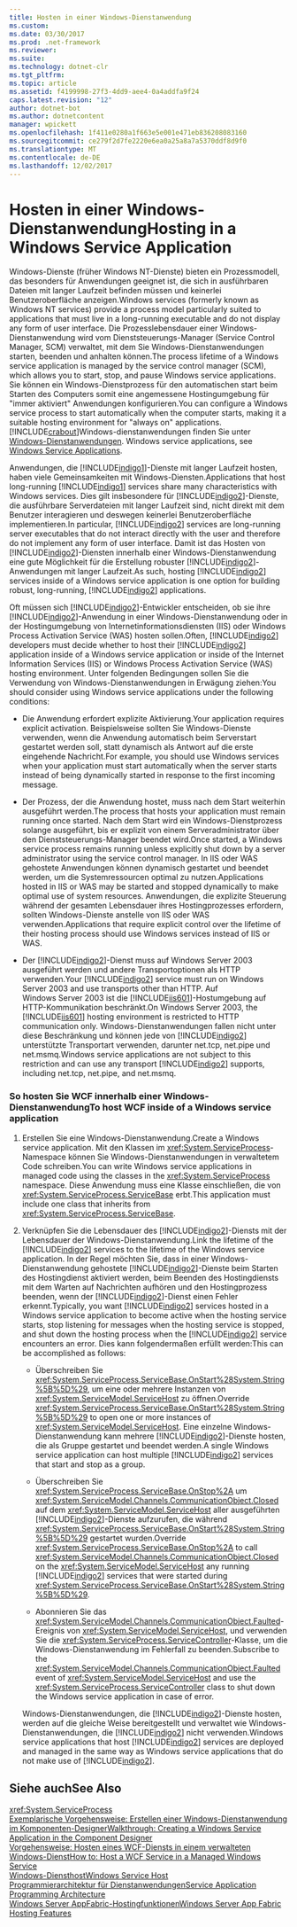 ```yaml
---
title: Hosten in einer Windows-Dienstanwendung
ms.custom: 
ms.date: 03/30/2017
ms.prod: .net-framework
ms.reviewer: 
ms.suite: 
ms.technology: dotnet-clr
ms.tgt_pltfrm: 
ms.topic: article
ms.assetid: f4199998-27f3-4dd9-aee4-0a4addfa9f24
caps.latest.revision: "12"
author: dotnet-bot
ms.author: dotnetcontent
manager: wpickett
ms.openlocfilehash: 1f411e0280a1f663e5e001e471eb836208083160
ms.sourcegitcommit: ce279f2d7fe2220e6ea0a25a8a7a5370ddf8d9f0
ms.translationtype: MT
ms.contentlocale: de-DE
ms.lasthandoff: 12/02/2017
---
```

# <a name="hosting-in-a-windows-service-application"></a><span data-ttu-id="ddaa9-102">Hosten in einer Windows-Dienstanwendung</span><span class="sxs-lookup"><span data-stu-id="ddaa9-102">Hosting in a Windows Service Application</span></span>
<span data-ttu-id="ddaa9-103">Windows-Dienste (früher Windows NT-Dienste) bieten ein Prozessmodell, das besonders für Anwendungen geeignet ist, die sich in ausführbaren Dateien mit langer Laufzeit befinden müssen und keinerlei Benutzeroberfläche anzeigen.</span><span class="sxs-lookup"><span data-stu-id="ddaa9-103">Windows services (formerly known as Windows NT services) provide a process model particularly suited to applications that must live in a long-running executable and do not display any form of user interface.</span></span> <span data-ttu-id="ddaa9-104">Die Prozesslebensdauer einer Windows-Dienstanwendung wird vom Dienststeuerungs-Manager (Service Control Manager, SCM) verwaltet, mit dem Sie Windows-Dienstanwendungen starten, beenden und anhalten können.</span><span class="sxs-lookup"><span data-stu-id="ddaa9-104">The process lifetime of a Windows service application is managed by the service control manager (SCM), which allows you to start, stop, and pause Windows service applications.</span></span> <span data-ttu-id="ddaa9-105">Sie können ein Windows-Dienstprozess für den automatischen start beim Starten des Computers somit eine angemessene Hostingumgebung für "immer aktiviert" Anwendungen konfigurieren.</span><span class="sxs-lookup"><span data-stu-id="ddaa9-105">You can configure a Windows service process to start automatically when the computer starts, making it a suitable hosting environment for "always on" applications.</span></span> [!INCLUDE[crabout](../../../../includes/crabout-md.md)]<span data-ttu-id="ddaa9-106">Windows-dienstanwendungen finden Sie unter [Windows-Dienstanwendungen](http://go.microsoft.com/fwlink/?LinkId=89450).</span><span class="sxs-lookup"><span data-stu-id="ddaa9-106"> Windows service applications, see [Windows Service Applications](http://go.microsoft.com/fwlink/?LinkId=89450).</span></span>  
  
 <span data-ttu-id="ddaa9-107">Anwendungen, die [!INCLUDE[indigo1](../../../../includes/indigo1-md.md)]-Dienste mit langer Laufzeit hosten, haben viele Gemeinsamkeiten mit Windows-Diensten.</span><span class="sxs-lookup"><span data-stu-id="ddaa9-107">Applications that host long-running [!INCLUDE[indigo1](../../../../includes/indigo1-md.md)] services share many characteristics with Windows services.</span></span> <span data-ttu-id="ddaa9-108">Dies gilt insbesondere für [!INCLUDE[indigo2](../../../../includes/indigo2-md.md)]-Dienste, die ausführbare Serverdateien mit langer Laufzeit sind, nicht direkt mit dem Benutzer interagieren und deswegen keinerlei Benutzeroberfläche implementieren.</span><span class="sxs-lookup"><span data-stu-id="ddaa9-108">In particular, [!INCLUDE[indigo2](../../../../includes/indigo2-md.md)] services are long-running server executables that do not interact directly with the user and therefore do not implement any form of user interface.</span></span> <span data-ttu-id="ddaa9-109">Damit ist das Hosten von [!INCLUDE[indigo2](../../../../includes/indigo2-md.md)]-Diensten innerhalb einer Windows-Dienstanwendung eine gute Möglichkeit für die Erstellung robuster [!INCLUDE[indigo2](../../../../includes/indigo2-md.md)]-Anwendungen mit langer Laufzeit.</span><span class="sxs-lookup"><span data-stu-id="ddaa9-109">As such, hosting [!INCLUDE[indigo2](../../../../includes/indigo2-md.md)] services inside of a Windows service application is one option for building robust, long-running, [!INCLUDE[indigo2](../../../../includes/indigo2-md.md)] applications.</span></span>  
  
 <span data-ttu-id="ddaa9-110">Oft müssen sich [!INCLUDE[indigo2](../../../../includes/indigo2-md.md)]-Entwickler entscheiden, ob sie ihre [!INCLUDE[indigo2](../../../../includes/indigo2-md.md)]-Anwendung in einer Windows-Dienstanwendung oder in der Hostingumgebung von Internetinformationsdiensten (IIS) oder Windows Process Activation Service (WAS) hosten sollen.</span><span class="sxs-lookup"><span data-stu-id="ddaa9-110">Often, [!INCLUDE[indigo2](../../../../includes/indigo2-md.md)] developers must decide whether to host their [!INCLUDE[indigo2](../../../../includes/indigo2-md.md)] application inside of a Windows service application or inside of the Internet Information Services (IIS) or Windows Process Activation Service (WAS) hosting environment.</span></span> <span data-ttu-id="ddaa9-111">Unter folgenden Bedingungen sollen Sie die Verwendung von Windows-Dienstanwendungen in Erwägung ziehen:</span><span class="sxs-lookup"><span data-stu-id="ddaa9-111">You should consider using Windows service applications under the following conditions:</span></span>  
  
-   <span data-ttu-id="ddaa9-112">Die Anwendung erfordert explizite Aktivierung.</span><span class="sxs-lookup"><span data-stu-id="ddaa9-112">Your application requires explicit activation.</span></span> <span data-ttu-id="ddaa9-113">Beispielsweise sollten Sie Windows-Dienste verwenden, wenn die Anwendung automatisch beim Serverstart gestartet werden soll, statt dynamisch als Antwort auf die erste eingehende Nachricht.</span><span class="sxs-lookup"><span data-stu-id="ddaa9-113">For example, you should use Windows services when your application must start automatically when the server starts instead of being dynamically started in response to the first incoming message.</span></span>  
  
-   <span data-ttu-id="ddaa9-114">Der Prozess, der die Anwendung hostet, muss nach dem Start weiterhin ausgeführt werden.</span><span class="sxs-lookup"><span data-stu-id="ddaa9-114">The process that hosts your application must remain running once started.</span></span> <span data-ttu-id="ddaa9-115">Nach dem Start wird ein Windows-Dienstprozess solange ausgeführt, bis er explizit von einem Serveradministrator über den Dienststeuerungs-Manager beendet wird.</span><span class="sxs-lookup"><span data-stu-id="ddaa9-115">Once started, a Windows service process remains running unless explicitly shut down by a server administrator using the service control manager.</span></span> <span data-ttu-id="ddaa9-116">In IIS oder WAS gehostete Anwendungen können dynamisch gestartet und beendet werden, um die Systemressourcen optimal zu nutzen.</span><span class="sxs-lookup"><span data-stu-id="ddaa9-116">Applications hosted in IIS or WAS may be started and stopped dynamically to make optimal use of system resources.</span></span> <span data-ttu-id="ddaa9-117">Anwendungen, die explizite Steuerung während der gesamten Lebensdauer ihres Hostingprozesses erfordern, sollten Windows-Dienste anstelle von IIS oder WAS verwenden.</span><span class="sxs-lookup"><span data-stu-id="ddaa9-117">Applications that require explicit control over the lifetime of their hosting process should use Windows services instead of IIS or WAS.</span></span>  
  
-   <span data-ttu-id="ddaa9-118">Der [!INCLUDE[indigo2](../../../../includes/indigo2-md.md)]-Dienst muss auf Windows&#160;Server&#160;2003 ausgeführt werden und andere Transportoptionen als HTTP verwenden.</span><span class="sxs-lookup"><span data-stu-id="ddaa9-118">Your [!INCLUDE[indigo2](../../../../includes/indigo2-md.md)] service must run on Windows Server 2003 and use transports other than HTTP.</span></span> <span data-ttu-id="ddaa9-119">Auf Windows&#160;Server&#160;2003 ist die [!INCLUDE[iis601](../../../../includes/iis601-md.md)]-Hostumgebung auf HTTP-Kommunikation beschränkt.</span><span class="sxs-lookup"><span data-stu-id="ddaa9-119">On Windows Server 2003, the [!INCLUDE[iis601](../../../../includes/iis601-md.md)] hosting environment is restricted to HTTP communication only.</span></span> <span data-ttu-id="ddaa9-120">Windows-Dienstanwendungen fallen nicht unter diese Beschränkung und können jede von [!INCLUDE[indigo2](../../../../includes/indigo2-md.md)] unterstützte Transportart verwenden, darunter net.tcp, net.pipe und net.msmq.</span><span class="sxs-lookup"><span data-stu-id="ddaa9-120">Windows service applications are not subject to this restriction and can use any transport [!INCLUDE[indigo2](../../../../includes/indigo2-md.md)] supports, including net.tcp, net.pipe, and net.msmq.</span></span>  
  
### <a name="to-host-wcf-inside-of-a-windows-service-application"></a><span data-ttu-id="ddaa9-121">So hosten Sie WCF innerhalb einer Windows-Dienstanwendung</span><span class="sxs-lookup"><span data-stu-id="ddaa9-121">To host WCF inside of a Windows service application</span></span>  
  
1.  <span data-ttu-id="ddaa9-122">Erstellen Sie eine Windows-Dienstanwendung.</span><span class="sxs-lookup"><span data-stu-id="ddaa9-122">Create a Windows service application.</span></span> <span data-ttu-id="ddaa9-123">Mit den Klassen im <xref:System.ServiceProcess>-Namespace können Sie Windows-Dienstanwendungen in verwaltetem Code schreiben.</span><span class="sxs-lookup"><span data-stu-id="ddaa9-123">You can write Windows service applications in managed code using the classes in the <xref:System.ServiceProcess> namespace.</span></span> <span data-ttu-id="ddaa9-124">Diese Anwendung muss eine Klasse einschließen, die von <xref:System.ServiceProcess.ServiceBase> erbt.</span><span class="sxs-lookup"><span data-stu-id="ddaa9-124">This application must include one class that inherits from <xref:System.ServiceProcess.ServiceBase>.</span></span>  
  
2.  <span data-ttu-id="ddaa9-125">Verknüpfen Sie die Lebensdauer des [!INCLUDE[indigo2](../../../../includes/indigo2-md.md)]-Diensts mit der Lebensdauer der Windows-Dienstanwendung.</span><span class="sxs-lookup"><span data-stu-id="ddaa9-125">Link the lifetime of the [!INCLUDE[indigo2](../../../../includes/indigo2-md.md)] services to the lifetime of the Windows service application.</span></span> <span data-ttu-id="ddaa9-126">In der Regel möchten Sie, dass in einer Windows-Dienstanwendung gehostete [!INCLUDE[indigo2](../../../../includes/indigo2-md.md)]-Dienste beim Starten des Hostingdienst aktiviert werden, beim Beenden des Hostingdiensts mit dem Warten auf Nachrichten aufhören und den Hostingprozess beenden, wenn der [!INCLUDE[indigo2](../../../../includes/indigo2-md.md)]-Dienst einen Fehler erkennt.</span><span class="sxs-lookup"><span data-stu-id="ddaa9-126">Typically, you want [!INCLUDE[indigo2](../../../../includes/indigo2-md.md)] services hosted in a Windows service application to become active when the hosting service starts, stop listening for messages when the hosting service is stopped, and shut down the hosting process when the [!INCLUDE[indigo2](../../../../includes/indigo2-md.md)] service encounters an error.</span></span> <span data-ttu-id="ddaa9-127">Dies kann folgendermaßen erfüllt werden:</span><span class="sxs-lookup"><span data-stu-id="ddaa9-127">This can be accomplished as follows:</span></span>  
  
    -   <span data-ttu-id="ddaa9-128">Überschreiben Sie <xref:System.ServiceProcess.ServiceBase.OnStart%28System.String%5B%5D%29>, um eine oder mehrere Instanzen von <xref:System.ServiceModel.ServiceHost> zu öffnen.</span><span class="sxs-lookup"><span data-stu-id="ddaa9-128">Override <xref:System.ServiceProcess.ServiceBase.OnStart%28System.String%5B%5D%29> to open one or more instances of <xref:System.ServiceModel.ServiceHost>.</span></span> <span data-ttu-id="ddaa9-129">Eine einzelne Windows-Dienstanwendung kann mehrere [!INCLUDE[indigo2](../../../../includes/indigo2-md.md)]-Dienste hosten, die als Gruppe gestartet und beendet werden.</span><span class="sxs-lookup"><span data-stu-id="ddaa9-129">A single Windows service application can host multiple [!INCLUDE[indigo2](../../../../includes/indigo2-md.md)] services that start and stop as a group.</span></span>  
  
    -   <span data-ttu-id="ddaa9-130">Überschreiben Sie <xref:System.ServiceProcess.ServiceBase.OnStop%2A> um <xref:System.ServiceModel.Channels.CommunicationObject.Closed> auf dem <xref:System.ServiceModel.ServiceHost> aller ausgeführten [!INCLUDE[indigo2](../../../../includes/indigo2-md.md)]-Dienste aufzurufen, die während <xref:System.ServiceProcess.ServiceBase.OnStart%28System.String%5B%5D%29> gestartet wurden.</span><span class="sxs-lookup"><span data-stu-id="ddaa9-130">Override <xref:System.ServiceProcess.ServiceBase.OnStop%2A> to call <xref:System.ServiceModel.Channels.CommunicationObject.Closed> on the <xref:System.ServiceModel.ServiceHost> any running [!INCLUDE[indigo2](../../../../includes/indigo2-md.md)] services that were started during <xref:System.ServiceProcess.ServiceBase.OnStart%28System.String%5B%5D%29>.</span></span>  
  
    -   <span data-ttu-id="ddaa9-131">Abonnieren Sie das <xref:System.ServiceModel.Channels.CommunicationObject.Faulted>-Ereignis von <xref:System.ServiceModel.ServiceHost>, und verwenden Sie die <xref:System.ServiceProcess.ServiceController>-Klasse, um die Windows-Dienstanwendung im Fehlerfall zu beenden.</span><span class="sxs-lookup"><span data-stu-id="ddaa9-131">Subscribe to the <xref:System.ServiceModel.Channels.CommunicationObject.Faulted> event of <xref:System.ServiceModel.ServiceHost> and use the <xref:System.ServiceProcess.ServiceController> class to shut down the Windows service application in case of error.</span></span>  
  
     <span data-ttu-id="ddaa9-132">Windows-Dienstanwendungen, die [!INCLUDE[indigo2](../../../../includes/indigo2-md.md)]-Dienste hosten, werden auf die gleiche Weise bereitgestellt und verwaltet wie Windows-Dienstanwendungen, die [!INCLUDE[indigo2](../../../../includes/indigo2-md.md)] nicht verwenden.</span><span class="sxs-lookup"><span data-stu-id="ddaa9-132">Windows service applications that host [!INCLUDE[indigo2](../../../../includes/indigo2-md.md)] services are deployed and managed in the same way as Windows service applications that do not make use of [!INCLUDE[indigo2](../../../../includes/indigo2-md.md)].</span></span>  
  
## <a name="see-also"></a><span data-ttu-id="ddaa9-133">Siehe auch</span><span class="sxs-lookup"><span data-stu-id="ddaa9-133">See Also</span></span>  
 <xref:System.ServiceProcess>  
 [<span data-ttu-id="ddaa9-134">Exemplarische Vorgehensweise: Erstellen einer Windows-Dienstanwendung im Komponenten-Designer</span><span class="sxs-lookup"><span data-stu-id="ddaa9-134">Walkthrough: Creating a Windows Service Application in the Component Designer</span></span>](http://go.microsoft.com/fwlink/?LinkId=94875)  
 [<span data-ttu-id="ddaa9-135">Vorgehensweise: Hosten eines WCF-Diensts in einem verwalteten Windows-Dienst</span><span class="sxs-lookup"><span data-stu-id="ddaa9-135">How to: Host a WCF Service in a Managed Windows Service</span></span>](../../../../docs/framework/wcf/feature-details/how-to-host-a-wcf-service-in-a-managed-windows-service.md)  
 [<span data-ttu-id="ddaa9-136">Windows-Diensthost</span><span class="sxs-lookup"><span data-stu-id="ddaa9-136">Windows Service Host</span></span>](../../../../docs/framework/wcf/samples/windows-service-host.md)  
 [<span data-ttu-id="ddaa9-137">Programmierarchitektur für Dienstanwendungen</span><span class="sxs-lookup"><span data-stu-id="ddaa9-137">Service Application Programming Architecture</span></span>](http://go.microsoft.com/fwlink/?LinkId=94876)  
 [<span data-ttu-id="ddaa9-138">Windows Server AppFabric-Hostingfunktionen</span><span class="sxs-lookup"><span data-stu-id="ddaa9-138">Windows Server App Fabric Hosting Features</span></span>](http://go.microsoft.com/fwlink/?LinkId=201276)
